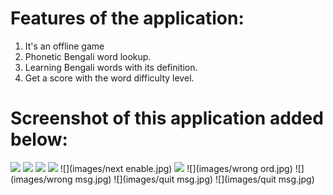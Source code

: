  # Features of the application:
 1. It's an offline game
 2. Phonetic Bengali word lookup.
 3. Learning Bengali words with its definition.
 4. Get a score with the word difficulty level.

# Screenshot of this application added below:


![](images/1.jpg)
![](images/2.jpg)
![](images/3.jpg)
![](images/result_right.jpg)
![](images/next enable.jpg)
![](images/c.jpg)
![](images/wrong ord.jpg)
![](images/wrong msg.jpg)
![](images/quit msg.jpg)
![](images/quit msg.jpg)
